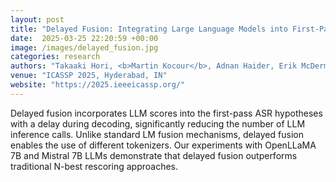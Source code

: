 ```yaml
---
layout: post
title: "Delayed Fusion: Integrating Large Language Models into First-Pass Decoding in End-to-end Speech Recognition"
date:  2025-03-25 22:20:59 +00:00
image: /images/delayed_fusion.jpg
categories: research
authors: "Takaaki Hori, <b>Martin Kocour</b>, Adnan Haider, Erik McDermott"
venue: "ICASSP 2025, Hyderabad, IN"
website: "https://2025.ieeeicassp.org/"
---
```

Delayed fusion incorporates LLM scores into the first-pass ASR hypotheses with a delay during decoding, significantly reducing the number of LLM inference calls. Unlike standard LM fusion mechanisms, delayed fusion enables the use of different tokenizers. Our experiments with OpenLLaMA 7B and Mistral 7B LLMs demonstrate that delayed fusion outperforms traditional N-best rescoring approaches.
